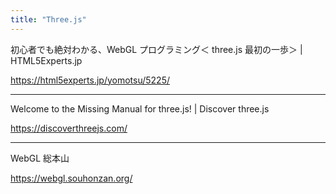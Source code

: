 ```yaml
---
title: "Three.js"
---
```


初心者でも絶対わかる、WebGL プログラミング＜ three.js 最初の一歩＞ | HTML5Experts.jp

https://html5experts.jp/yomotsu/5225/

---

Welcome to the Missing Manual for three.js! | Discover three.js

https://discoverthreejs.com/

---

WebGL 総本山

https://webgl.souhonzan.org/
